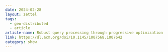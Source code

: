 ```yaml
---
date: 2024-02-28
layout: zettel
tags:
  - geo-distributed
  - article
article-name: Robust query processing through progressive optimization
link: https://dl.acm.org/doi/10.1145/1007568.1007642
category: show
---
```

